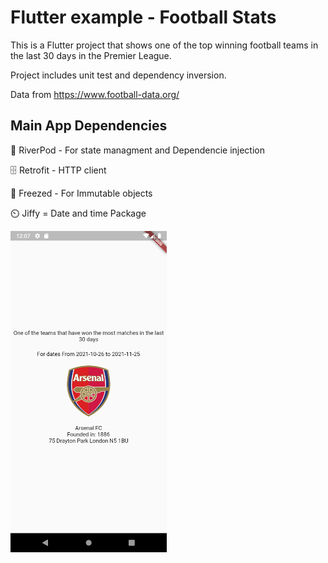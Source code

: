 # Flutter example - Football Stats

This is a Flutter project that shows one of the top winning football teams in the last 30 days in the Premier League.

Project includes unit test and dependency inversion.

Data from https://www.football-data.org/


## Main App Dependencies

🐸  RiverPod - For state managment and Dependencie injection

🗄️  Retrofit - HTTP client

🥶  Freezed - For Immutable objects

⏲️  Jiffy = Date and time Package


<img src="screenshot.png" width="250" align="middle" alt="Space X demo">



